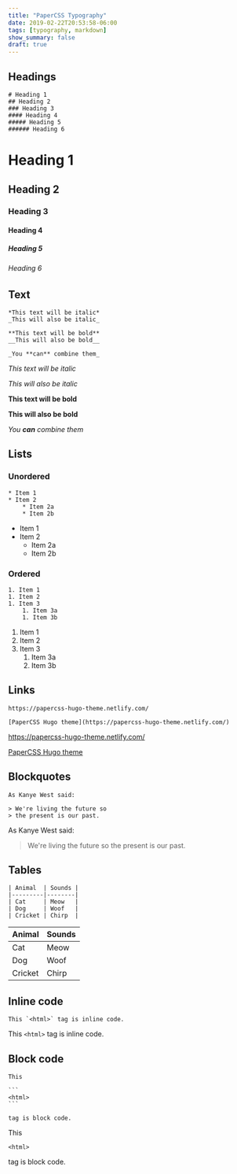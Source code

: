 ```yaml
---
title: "PaperCSS Typography"
date: 2019-02-22T20:53:58-06:00
tags: [typography, markdown]
show_summary: false 
draft: true
---
```


## Headings

```
# Heading 1
## Heading 2
### Heading 3
#### Heading 4
##### Heading 5
###### Heading 6
```

# Heading 1
## Heading 2
### Heading 3
#### Heading 4
##### Heading 5
###### Heading 6

## Text

```
*This text will be italic*
_This will also be italic_

**This text will be bold**
__This will also be bold__

_You **can** combine them_
```

*This text will be italic*

_This will also be italic_

**This text will be bold**

__This will also be bold__

_You **can** combine them_

## Lists

### Unordered

```
* Item 1
* Item 2
    * Item 2a
    * Item 2b
```

* Item 1
* Item 2
    * Item 2a
    * Item 2b

### Ordered

```
1. Item 1
1. Item 2
1. Item 3
    1. Item 3a
    1. Item 3b
```

1. Item 1
1. Item 2
1. Item 3
    1. Item 3a
    1. Item 3b

## Links

```
https://papercss-hugo-theme.netlify.com/

[PaperCSS Hugo theme](https://papercss-hugo-theme.netlify.com/)
```

https://papercss-hugo-theme.netlify.com/

[PaperCSS Hugo theme](https://papercss-hugo-theme.netlify.com/)

## Blockquotes

```
As Kanye West said:

> We're living the future so
> the present is our past.
```

As Kanye West said:

> We're living the future so
> the present is our past.

## Tables

```
| Animal  | Sounds |
|---------|--------|
| Cat     | Meow   |
| Dog     | Woof   |
| Cricket | Chirp  |
```

| Animal  | Sounds |
|---------|--------|
| Cat     | Meow   |
| Dog     | Woof   |
| Cricket | Chirp  |

## Inline code

```
This `<html>` tag is inline code.
```

This `<html>` tag is inline code.

## Block code

````
This

```
<html>
```

tag is block code. 
````

This

```
<html>
```

tag is block code. 
